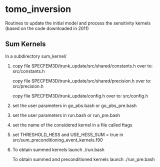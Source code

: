 tomo_inversion
==============

Routines to update the initial model and process the sensitivity kernels
(based on the code downloaded in 2011)


Sum Kernels
-----------

In a subdirectory sum_kernel/

1. copy file SPECFEM3D/trunk_update/src/shared/constants.h 
   over to:  src/constants.h

   copy file SPECFEM3D/trunk_update/src/shared/precision.h 
   over to:  src/precision.h

   copy file SPECFEM3D/trunk_update/config.h 
   over to:  src/config.h

2. set the user parameters in go_pbs.bash or go_pbs_pre.bash

3. set the user parameters in run.bash or run_pre.bash

4. set the name of the considered kernel in a file called ftags

5. set THRESHOLD_HESS and USE_HESS_SUM = true in src/sum_preconditioning_event_kernels.f90

6. To obtain summed kernels launch
   ./run.bash
   
   To obtain summed and preconditioned kernels launch
   ./run_pre.bash
